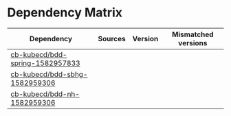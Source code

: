 # Dependency Matrix

Dependency | Sources | Version | Mismatched versions
---------- | ------- | ------- | -------------------
[cb-kubecd/bdd-spring-1582957833](https://github.com/cb-kubecd/bdd-spring-1582957833.git) |  | []() | 
[cb-kubecd/bdd-sbhg-1582959306](https://github.com/cb-kubecd/bdd-sbhg-1582959306.git) |  | []() | 
[cb-kubecd/bdd-nh-1582959306](https://github.com/cb-kubecd/bdd-nh-1582959306.git) |  | []() | 
